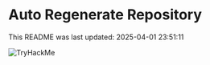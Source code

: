 # Auto Regenerate Repository

This README was last updated: 2025-04-01 23:51:11

 ![TryHackMe](https://tryhackme.com/badge/533634)